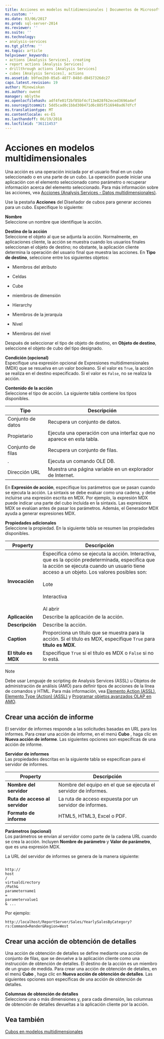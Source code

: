 ```yaml
---
title: Acciones en modelos multidimensionales | Documentos de Microsoft
ms.custom: ''
ms.date: 03/06/2017
ms.prod: sql-server-2014
ms.reviewer: ''
ms.suite: ''
ms.technology:
- analysis-services
ms.tgt_pltfrm: ''
ms.topic: article
helpviewer_keywords:
- actions [Analysis Services], creating
- report actions [Analysis Services]
- drillthrough actions [Analysis Services]
- cubes [Analysis Services], actions
ms.assetid: b9fee2b9-05a5-4077-848d-d8457326dc27
caps.latest.revision: 19
author: Minewiskan
ms.author: owend
manager: mblythe
ms.openlocfilehash: adf4fe01f2bf85bf4cf13e828f62eced3696a4ef
ms.sourcegitcommit: 5dd5cad0c1bbd308471d6c885f516948ad67dfcf
ms.translationtype: MT
ms.contentlocale: es-ES
ms.lasthandoff: 06/19/2018
ms.locfileid: "36111453"
---
```

# <a name="actions-in-multidimensional-models"></a>Acciones en modelos multidimensionales
  Una acción es una operación iniciada por el usuario final en un cubo seleccionado o en una parte de un cubo. La operación puede iniciar una aplicación con el elemento seleccionado como parámetro o recuperar información acerca del elemento seleccionado. Para más información sobre las acciones, vea [Acciones &#40;Analysis Services - Datos multidimensionales&#41;](actions-analysis-services-multidimensional-data.md).  
  
 Use la pestaña **Acciones** del Diseñador de cubos para generar acciones para un cubo. Especifique lo siguiente:  
  
 **Nombre**  
 Seleccione un nombre que identifique la acción.  
  
 **Destino de la acción**  
 Seleccione el objeto al que se adjunta la acción. Normalmente, en aplicaciones cliente, la acción se muestra cuando los usuarios finales seleccionan el objeto de destino; no obstante, la aplicación cliente determina la operación del usuario final que muestra las acciones. En **Tipo de destino**, seleccione entre los siguientes objetos:  
  
-   Miembros del atributo  
  
-   Celdas  
  
-   Cube  
  
-   miembros de dimensión  
  
-   Hierarchy  
  
-   Miembros de la jerarquía  
  
-   Nivel  
  
-   Miembros del nivel  
  
 Después de seleccionar el tipo de objeto de destino, en **Objeto de destino**, seleccione el objeto de cubo del tipo designado.  
  
 **Condición (opcional)**  
 Especifique una expresión opcional de Expresiones multidimensionales (MDX) que se resuelva en un valor booleano. Si el valor es `True`, la acción se realiza en el destino especificado. Si el valor es `False`, no se realiza la acción.  
  
 **Contenido de la acción**  
 Seleccione el tipo de acción. La siguiente tabla contiene los tipos disponibles.  
  
|Tipo|Descripción|  
|----------|-----------------|  
|Conjunto de datos|Recupera un conjunto de datos.|  
|Propietario|Ejecuta una operación con una interfaz que no aparece en esta tabla.|  
|Conjunto de filas|Recupera un conjunto de filas.|  
|.|Ejecuta un comando OLE DB.|  
|Dirección URL|Muestra una página variable en un explorador de Internet.|  
  
 En **Expresión de acción**, especifique los parámetros que se pasan cuando se ejecuta la acción. La sintaxis se debe evaluar como una cadena, y debe incluirse una expresión escrita en MDX. Por ejemplo, la expresión MDX puede indicar una parte del cubo incluida en la sintaxis. Las expresiones MDX se evalúan antes de pasar los parámetros. Además, el Generador MDX ayuda a generar expresiones MDX.  
  
 **Propiedades adicionales**  
 Seleccione la propiedad. En la siguiente tabla se resumen las propiedades disponibles.  
  
|Property|Descripción|  
|--------------|-----------------|  
|**Invocación**|Especifica cómo se ejecuta la acción. Interactiva, que es la opción predeterminada, especifica que la acción se ejecuta cuando un usuario tiene acceso a un objeto. Los valores posibles son:<br /><br /> Lote<br /><br /> Interactiva<br /><br /> Al abrir|  
|**Aplicación**|Describe la aplicación de la acción.|  
|**Descripción**|Describe la acción.|  
|**Caption**|Proporciona un título que se muestra para la acción. Si el título es MDX, especifique `True` para **título es MDX**.|  
|**El título es MDX**|Especifique `True` si el título es MDX o `False` si no lo está.|  
  
> [!NOTE]  
>  Debe usar Lenguaje de scripting de Analysis Services (ASSL) u Objetos de administración de análisis (AMO) para definir tipos de acciones de la línea de comandos y HTML. Para más información, vea [Elemento Action &#40;ASSL&#41;](../scripting/objects/action-element-assl.md), [Elemento Type &#40;Action&#41; &#40;ASSL&#41;](../scripting/properties/type-element-action-assl.md) y [Programar objetos avanzados OLAP en AMO](analysis-management-objects/programming-amo-olap-advanced-objects.md).  
  
## <a name="creating-a-reporting-action"></a>Crear una acción de informe  
 El servidor de informes responde a las solicitudes basadas en URL para los informes. Para crear una acción de informe, en el menú **Cubo** , haga clic en **Nueva acción de informe**. Las siguientes opciones son específicas de una acción de informe.  
  
 **Servidor de informes**  
 Las propiedades descritas en la siguiente tabla se especifican para el servidor de informes.  
  
|Property|Descripción|  
|--------------|-----------------|  
|**Nombre del servidor**|Nombre del equipo en el que se ejecuta el servidor de informes.|  
|**Ruta de acceso al servidor**|La ruta de acceso expuesta por un servidor de informes.|  
|**Formato de informe**|HTML5, HTML3, Excel o PDF.|  
  
 **Parámetros (opcional)**  
 Los parámetros se envían al servidor como parte de la cadena URL cuando se crea la acción. Incluyen **Nombre de parámetro** y **Valor de parámetro**, que es una expresión MDX.  
  
 La URL del servidor de informes se genera de la manera siguiente:  
  
```  
  
http://  
host  
/  
virtualdirectory  
/Path&  
parametername1  
=  
parametervalue1  
& ...  
```  
  
 Por ejemplo:  
  
```  
http://localhost/ReportServer/Sales/YearlySalesByCategory?rs:Command=Render&Region=West  
```  
  
## <a name="creating-a-drillthrough-action"></a>Crear una acción de obtención de detalles  
 Una acción de obtención de detalles se define mediante una acción de conjunto de filas, que se devuelve a la aplicación cliente como una instrucción de obtención de detalles. El destino de la acción es un miembro de un grupo de medida. Para crear una acción de obtención de detalles, en el menú **Cubo** , haga clic en **Nueva acción de obtención de detalles**. Las siguientes opciones son específicas de una acción de obtención de detalles.  
  
 **Columnas de obtención de detalles**  
 Seleccione una o más dimensiones y, para cada dimensión, las columnas de obtención de detalles devueltas a la aplicación cliente por la acción.  
  
## <a name="see-also"></a>Vea también  
 [Cubos en modelos multidimensionales](cubes-in-multidimensional-models.md)  
  
  